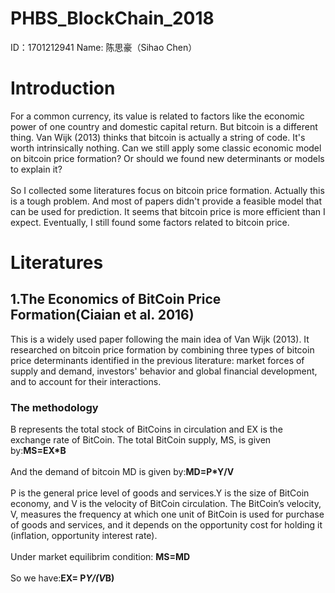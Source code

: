 # PHBS_BlockChain_2018
ID：1701212941 Name: 陈思豪（Sihao Chen）

# Introduction
For a common currency, its value is related to factors like the economic power of one country and domestic capital return. But bitcoin is a different thing. Van Wijk (2013) thinks that bitcoin is actually a string of code. It's worth intrinsically nothing. Can we still apply some classic economic model on bitcoin price formation? Or should we found new determinants or models to explain it?
<br>
<br>So I collected some literatures focus on bitcoin price formation. Actually this is a tough problem. And most of papers didn't provide a feasible model that can be used for prediction. It seems that bitcoin price is more efficient than I expect. Eventually, I still found some factors related to bitcoin price.

# Literatures
## 1.The Economics of BitCoin Price Formation(Ciaian et al. 2016)
This is a widely used paper following the main idea of Van Wijk (2013). It researched on bitcoin price formation by combining three types of bitcoin price determinants identified in the previous literature: market forces of supply and demand, investors' behavior and global financial development, and to account for their interactions.
<br>
### The methodology
B represents the total stock of BitCoins in circulation and EX is the exchange rate of BitCoin. The total BitCoin supply, MS, is given by:<space>**MS=EX*B**
<br>
<br>And the demand of bitcoin MD is given by:<space>**MD=P*Y/V**
<br>
<br>P is the general price level of goods and services.Y is the size of BitCoin economy, and V is the velocity of BitCoin circulation. The BitCoin’s velocity, V, measures the frequency at which one unit of BitCoin is used for purchase of goods and services, and it depends on the opportunity cost for holding it (inflation, opportunity interest rate).
<br>
<br>Under market equilibrim condition:
<space>**MS=MD**
<br>
<br>So we have:<space>**EX= P*Y/(V*B)**



